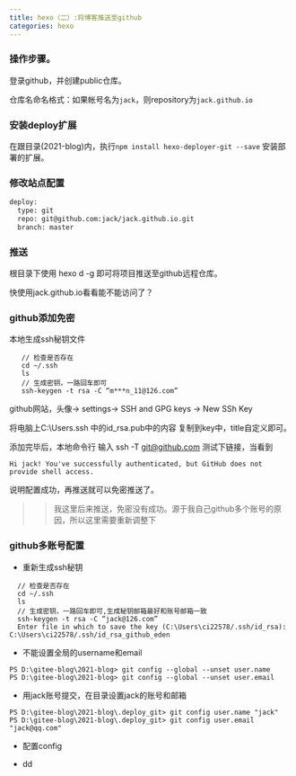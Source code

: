```yaml
---
title: hexo（二）:将博客推送至github
categories: hexo
---
```



### 操作步骤。

 登录github，并创建public仓库。
 
 仓库名命名格式：如果帐号名为`jack`，则repository为`jack.github.io`
 
### 安装deploy扩展

在跟目录(2021-blog)内，执行`npm install hexo-deployer-git --save` 安装部署的扩展。

### 修改站点配置

```xml
deploy:
  type: git
  repo: git@github.com:jack/jack.github.io.git
  branch: master
```

<!-- more -->

### 推送

 根目录下使用 hexo d -g 即可将项目推送至github远程仓库。
	
 快使用jack.github.io看看能不能访问了？

### github添加免密

 本地生成ssh秘钥文件

 ```
	// 检查是否存在
	cd ~/.ssh
	ls
	// 生成密钥，一路回车即可
	ssh-keygen -t rsa -C “m***n_11@126.com” 
 ```
 
 github网站，头像-> settings-> SSH and GPG keys -> New SSh Key 
 
 将电脑上C:\Users\.ssh 中的id_rsa.pub中的内容 复制到key中，title自定义即可。
 
 添加完毕后，本地命令行 输入 ssh -T git@github.com 测试下链接，当看到
 
 `Hi jack! You've successfully authenticated, but GitHub does not provide shell access.`
 
 说明配置成功，再推送就可以免密推送了。
 
 >> 我这里后来推送，免密没有成功。源于我自己github多个账号的原因，所以这里需要重新调整下

### github多账号配置

 + 重新生成ssh秘钥
 
  ```
	// 检查是否存在
	cd ~/.ssh
	ls
	// 生成密钥，一路回车即可,生成秘钥邮箱最好和账号邮箱一致
	ssh-keygen -t rsa -C “jack@126.com” 
	Enter file in which to save the key (C:\Users\ci22578/.ssh/id_rsa): C:\Users\ci22578/.ssh/id_rsa_github_eden
 ```
 
 + 不能设置全局的username和email
 
 ```
 PS D:\gitee-blog\2021-blog> git config --global --unset user.name
 PS D:\gitee-blog\2021-blog> git config --global --unset user.email
 ```
 
 + 用jack账号提交，在目录设置jack的账号和邮箱
 
 ```
 PS D:\gitee-blog\2021-blog\.deploy_git> git config user.name "jack"
 PS D:\gitee-blog\2021-blog\.deploy_git> git config user.email "jack@qq.com"
 ```
 
 + 配置config
 
 + dd